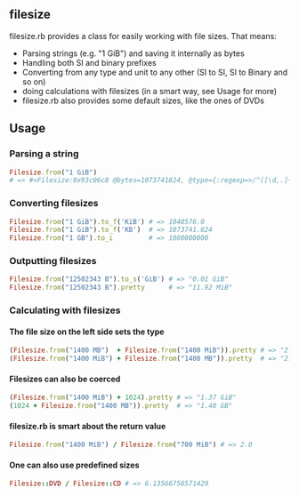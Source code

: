 ## filesize
filesize.rb provides a class for easily working with file sizes.
That means:

* Parsing strings (e.g. "1 GiB") and saving it internally as bytes
* Handling both SI and binary prefixes
* Converting from any type and unit to any other (SI to SI, SI to Binary and so on)
* doing calculations with filesizes (in a smart way, see Usage for more)
* filesize.rb also provides some default sizes, like the ones of DVDs

## Usage
### Parsing a string
```ruby
Filesize.from("1 GiB")
# => #<Filesize:0x93c06c8 @bytes=1073741824, @type={:regexp=>/^([\d,.]+)?\s?(?:([kmgtpezy])i)?b$/i, :multiplier=>1024, :presuffix=>"i"}>
```

### Converting filesizes
```ruby
Filesize.from("1 GiB").to_f('KiB') # => 1048576.0
Filesize.from("1 GiB").to_f('KB')  # => 1073741.824
Filesize.from("1 GB").to_i         # => 1000000000
```

### Outputting filesizes
```ruby
Filesize.from("12502343 B").to_s('GiB') # => "0.01 GiB"
Filesize.from("12502343 B").pretty      # => "11.92 MiB"
```

### Calculating with filesizes
#### The file size on the left side sets the type
```ruby
(Filesize.from("1400 MB")  + Filesize.from("1400 MiB")).pretty # => "2.87 GB"
(Filesize.from("1400 MiB") + Filesize.from("1400 MB")).pretty  # => "2.67 GiB"
```

#### Filesizes can also be coerced
```ruby
(Filesize.from("1400 MiB") + 1024).pretty # => "1.37 GiB"
(1024 + Filesize.from("1400 MB")).pretty  # => "1.40 GB"
```

#### filesize.rb is smart about the return value
```ruby
Filesize.from("1400 MiB") / Filesize.from("700 MiB") # => 2.0
```

#### One can also use predefined sizes
```ruby
Filesize::DVD / Filesize::CD # => 6.13566756571429
```
